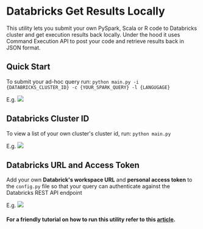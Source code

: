 # Databricks Get Results Locally

This utility lets you submit your own PySpark, Scala or R code to Databricks cluster and get execution results back locally. Under the hood it uses Command Execution API to post your code and retrieve results back in JSON format.

## Quick Start
To submit your ad-hoc query run:
`python main.py -i {DATABRICKS_CLUSTER_ID} -c {YOUR_SPARK_QUERY} -l {LANGUGAGE}`

E.g.
<img src="https://jixjiastorage.blob.core.windows.net/blog-resources/databricks-command-api/4.%20submit_job.gif">


## Databricks Cluster ID
To view a list of your own cluster's cluster id, run:
`python main.py`

E.g.
<img src="https://jixjiastorage.blob.core.windows.net/blog-resources/databricks-command-api/3.%20list_clusters.gif">

## Databricks URL and Access Token
Add your own **Databrick's workspace URL** and **personal access token** to the `config.py` file so that your query can authenticate against the Databricks REST API endpoint

E.g.
<img src="https://jixjiastorage.blob.core.windows.net/blog-resources/databricks-command-api/6.%20config.gif">



#### For a friendly tutorial on how to run this utility refer to this [article](https://jixjia.com/2020/05/12/get-databricks-results-locally/).
